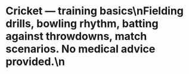 # Cricket — training basics\nFielding drills, bowling rhythm, batting against throwdowns, match scenarios. No medical advice provided.\n